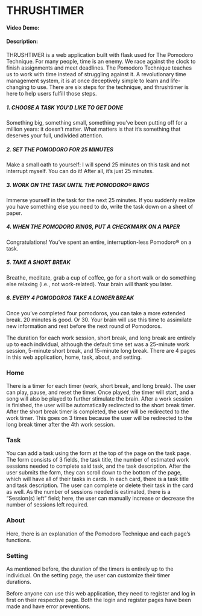# THRUSHTIMER

#### Video Demo: <URL HERE>

#### Description:

THRUSHTIMER is a web application built with flask used for The Pomodoro Technique. For many people, time is an enemy. We race against the clock to finish assignments and meet deadlines. The Pomodoro Technique teaches us to work with time instead of struggling against it. A revolutionary time management system, it is at once deceptively simple to learn and life-changing to use. There are six steps for the technique, and thrushtimer is here to help users fulfill those steps.

##### 1. CHOOSE A TASK YOU’D LIKE TO GET DONE

Something big, something small, something you’ve been putting off for a million years: it doesn’t matter. What matters is that it’s something that deserves your full, undivided attention.

##### 2. SET THE POMODORO FOR 25 MINUTES

Make a small oath to yourself: I will spend 25 minutes on this task and not interrupt myself. You can do it! After all, it’s just 25 minutes.

##### 3. WORK ON THE TASK UNTIL THE POMODORO® RINGS

Immerse yourself in the task for the next 25 minutes. If you suddenly realize you have something else you need to do, write the task down on a sheet of paper.

##### 4. WHEN THE POMODORO RINGS, PUT A CHECKMARK ON A PAPER

Congratulations! You’ve spent an entire, interruption-less Pomodoro® on a task.

##### 5. TAKE A SHORT BREAK

Breathe, meditate, grab a cup of coffee, go for a short walk or do something else relaxing (i.e., not work-related). Your brain will thank you later.

##### 6. EVERY 4 POMODOROS TAKE A LONGER BREAK

Once you’ve completed four pomodoros, you can take a more extended break. 20 minutes is good. Or 30. Your brain will use this time to assimilate new information and rest before the next round of Pomodoros.

The duration for each work session, short break, and long break are entirely up to each individual, although the default time set was a 25-minute work session, 5-minute short break, and 15-minute long break. There are 4 pages in this web application, home, task, about, and setting.

### Home

There is a timer for each timer (work, short break, and long break). The user can play, pause, and reset the timer. Once played, the timer will start, and a song will also be played to further stimulate the brain. After a work session is finished, the user will be automatically redirected to the short break timer. After the short break timer is completed, the user will be redirected to the work timer. This goes on 3 times because the user will be redirected to the long break timer after the 4th work session.

### Task

You can add a task using the form at the top of the page on the task page. The form consists of 3 fields, the task title, the number of estimated work sessions needed to complete said task, and the task description. After the user submits the form, they can scroll down to the bottom of the page, which will have all of their tasks in cards. In each card, there is a task title and task description. The user can complete or delete their task in the card as well. As the number of sessions needed is estimated, there is a “Session(s) left” field; here, the user can manually increase or decrease the number of sessions left required.

### About

Here, there is an explanation of the Pomodoro Technique and each page’s functions.

### Setting

As mentioned before, the duration of the timers is entirely up to the individual. On the setting page, the user can customize their timer durations.

Before anyone can use this web application, they need to register and log in first on their respective page. Both the login and register pages have been made and have error preventions.
